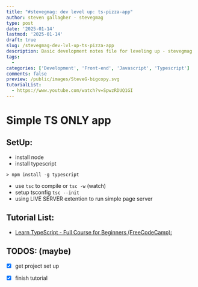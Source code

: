 ```yaml
---
title: "#stevegmag: dev level up: ts-pizza-app"
author: steven gallagher - stevegmag
type: post
date: '2025-01-14'
lastmod: '2025-01-14'
draft: true
slug: /stevegmag-dev-lvl-up-ts-pizza-app
description: Basic development notes file for leveling up - stevegmag
tags:
  - 
categories: ['Development', 'Front-end', 'Javascript', 'Typescript']
comments: false
preview: /public/images/SteveG-bigcopy.svg
tutorialList:
  - https://www.youtube.com/watch?v=SpwzRDUQ1GI
---
```


# Simple TS ONLY app

## SetUp:
 - install node
 - install typescript
 ```
 > npm install -g typescript
 ```
 - use `tsc` to compile or `tsc -w` (watch)
 - setup tsconfig `tsc --init`
 - using LIVE SERVER extention to run simple page server


## Tutorial List:
  - [Learn TypeScript - Full Course for Beginners (FreeCodeCamp): ](https://www.youtube.com/watch?v=SpwzRDUQ1GI)

## TODOS: (maybe)
  - [X] get project set up
  - [X] finish tutorial
  